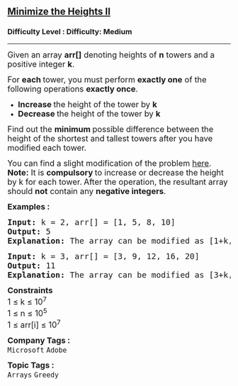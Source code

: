 <h2><a href="https://www.geeksforgeeks.org/problems/minimize-the-heights3351/1?_gl=1*c202xn*_up*MQ..*_gs*MQ..&gclid=CjwKCAjwiY_GBhBEEiwAFaghvta0BjFTgW_fDbBImpoxg0uzt3Aa2AnZL1y9tiZKMO-l04lTbokE_RoCuPgQAvD_BwE&gbraid=0AAAAAC9yBkBiJ1FNJ9VIXeD_y1b7uFGmN">Minimize the Heights II</a></h2><h3>Difficulty Level : Difficulty: Medium</h3><hr><div class="problems_problem_content__Xm_eO"><p><span style="font-size: 18px;">Given an array <strong>arr[]</strong> denoting heights of <strong>n</strong> towers and a positive integer <strong>k</strong>. </span></p>
<p><span style="font-size: 18px;">For <strong>each </strong>tower, you must perform <strong>exactly one</strong> of the following operations <strong>exactly once</strong>.</span></p>
<ul>
<li><span style="font-size: 18px;"><strong>Increase </strong>the height of the tower by <strong>k</strong></span></li>
<li><span style="font-size: 18px;"><strong>Decrease </strong>the height of the tower by <strong>k</strong></span></li>
</ul>
<p><span style="font-size: 18px;">Find out the <strong>minimum </strong>possible difference between the height&nbsp;of the shortest and tallest towers after you have modified each tower.</span></p>
<p><span style="font-size: 18px;">You can find a slight modification of the problem&nbsp;<a href="https://practice.geeksforgeeks.org/problems/minimize-the-heights-i/1/">here</a>.<br><strong>Note:</strong> It is <strong>compulsory </strong>to increase or decrease the height by k for each tower.<strong> </strong>After the operation, the resultant array should <strong>not</strong> contain any <strong>negative integers</strong>.</span></p>
<p><span style="font-size: 18px;"><strong>Examples :</strong></span></p>
<pre><span style="font-size: 18px;"><strong>Input: </strong>k = 2, arr[] = [1, 5, 8, 10]
<strong>Output: </strong>5
<strong>Explanation: </strong>The array can be modified as [1+k, 5-k, 8-k, 10-k] = [3, 3, 6, 8]. The difference between the largest and the smallest is 8-3 = 5.
</span></pre>
<pre><span style="font-size: 18px;"><strong>Input: </strong>k = 3, arr[] = [3, 9, 12, 16, 20]
<strong>Output: </strong>11
<strong>Explanation: </strong>The array can be modified as [</span><span style="font-size: 18px;">3+k, 9+k, 12-k, 16-k, 20-k] = [6, 12, 9, 13, 17]. The difference between the largest and the smallest is 17-6 = 11.&nbsp;
</span></pre>
<p><span style="font-size: 18px;"><strong>Constraints</strong><br>1 ≤ k ≤ 10<sup>7</sup><br>1 ≤ n ≤ 10<sup>5</sup><br>1 ≤ arr[i] ≤ 10<sup>7</sup></span></p></div><p><span style=font-size:18px><strong>Company Tags : </strong><br><code>Microsoft</code>&nbsp;<code>Adobe</code>&nbsp;<br><p><span style=font-size:18px><strong>Topic Tags : </strong><br><code>Arrays</code>&nbsp;<code>Greedy</code>&nbsp;